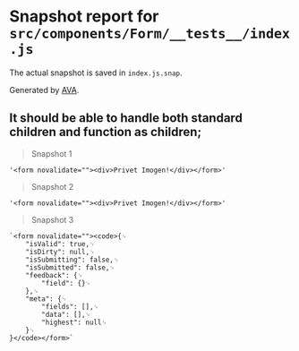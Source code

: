 # Snapshot report for `src/components/Form/__tests__/index.js`

The actual snapshot is saved in `index.js.snap`.

Generated by [AVA](https://avajs.dev).

## It should be able to handle both standard children and function as children;

> Snapshot 1

    '<form novalidate=""><div>Privet Imogen!</div></form>'

> Snapshot 2

    '<form novalidate=""><div>Privet Imogen!</div></form>'

> Snapshot 3

    `<form novalidate=""><code>{␊
    	"isValid": true,␊
    	"isDirty": null,␊
    	"isSubmitting": false,␊
    	"isSubmitted": false,␊
    	"feedback": {␊
    		"field": {}␊
    	},␊
    	"meta": {␊
    		"fields": [],␊
    		"data": [],␊
    		"highest": null␊
    	}␊
    }</code></form>`
